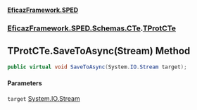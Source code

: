 #### [EficazFramework.SPED](EficazFrameworkSPED.md 'EficazFramework SPED')
### [EficazFramework.SPED.Schemas.CTe](EficazFramework.SPED.Schemas.CTe.md 'EficazFramework.SPED.Schemas.CTe').[TProtCTe](EficazFramework.SPED.Schemas.CTe/TProtCTe.md 'EficazFramework.SPED.Schemas.CTe.TProtCTe')

## TProtCTe.SaveToAsync(Stream) Method

```csharp
public virtual void SaveToAsync(System.IO.Stream target);
```
#### Parameters

<a name='EficazFramework.SPED.Schemas.CTe.TProtCTe.SaveToAsync(System.IO.Stream).target'></a>

`target` [System.IO.Stream](https://docs.microsoft.com/en-us/dotnet/api/System.IO.Stream 'System.IO.Stream')